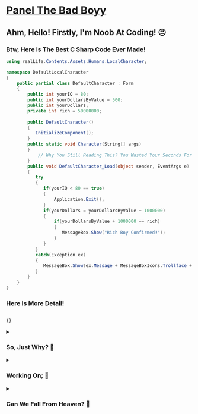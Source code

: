 # [Panel The Bad Boyy](https://github.com/SaturnTR/Panel)
<h2>Ahm, Hello! Firstly, I'm Noob At Coding! 😐</h2>


<h3>Btw, Here Is The Best C Sharp Code Ever Made!</h3>

```csharp
using realLife.Contents.Assets.Humans.LocalCharacter;

namespace DefaultLocalCharacter
{
    public partial class DefaultCharacter : Form
    {
        public int yourIQ = 80;
        public int yourDollarsByValue = 500;
        public int yourDollars;
        private int rich = 50000000;
        
        public DefaultCharacter()
        {
           InitializeComponent();
        }
        public static void Character(String[] args)
        }
            // Why You Still Reading This? You Wasted Your Seconds For Only 1 Line Of Text Right Now, Sir!
        }        
        public void DefaultCharacter_Load(object sender, EventArgs e)
        {
           try
           {
              if(yourIQ < 80 == true)
              {
                  Application.Exit();
              }
              if(yourDollars = yourDollarsByValue + 1000000)
              {
                  if(yourDollarsByValue + 1000000 == rich)
                  {
                     MessageBox.Show("Rich Boy Confirmed!");
                  }
              }
           }
           catch(Exception ex)
           {
              MessageBox.Show(ex.Message + MessageBoxIcons.Trollface + MessageBoxButton.OK);
           }
        }
    }
}
```
<h3>Here Is More Detail!</h3>

```env

{}

```
<details>
    <summary><h3>So, Just Why? 💫</h3></summary> 
        <li><b>You Can Easily Leave From This Fully Of Bullshit Real Life Server Without Getting More Stress Damage!</b></li>
</details>
<details>
    <summary><h3>Working On; 💫</h3></summary>
    <ul>
        <li><b>Protection From Kick By God On The Way To Heaven!</b></li>
    </ul>
</details>
<details>
    <summary><h3>Can We Fall From Heaven? 💫</h3></summary>
    <ul>
        <li><b>Ahm, Oh, Uh! I Don't Wanna Talk About It! 😨</b></li>
    </ul>
</details>
